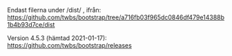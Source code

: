 ﻿Endast filerna under /dist/ , ifrån: 
https://github.com/twbs/bootstrap/tree/a716fb03f965dc0846df479e14388b1b4b93d7ce/dist


Version 4.5.3 (hämtad 2021-01-17): 
https://github.com/twbs/bootstrap/releases